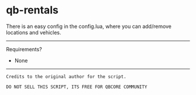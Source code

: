 # qb-rentals

There is an easy config in the config.lua, where you can add/remove locations and vehicles.

---

Requirements?
- None

---

```
Credits to the original author for the script.

DO NOT SELL THIS SCRIPT, ITS FREE FOR QBCORE COMMUNITY 
```
